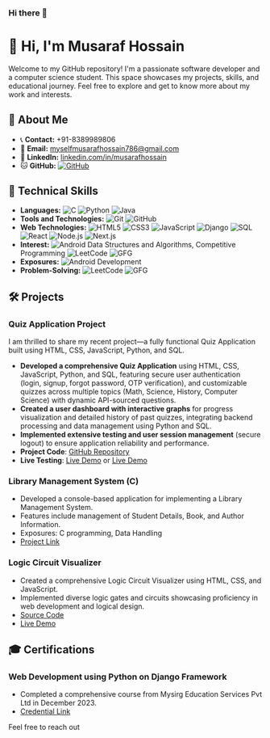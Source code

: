 ### Hi there 👋

# 👋 Hi, I'm Musaraf Hossain

Welcome to my GitHub repository! I'm a passionate software developer and a computer science student. This space showcases my projects, skills, and educational journey. Feel free to explore and get to know more about my work and interests.

## 🚀 About Me

- 📞 **Contact:** +91-8389989806
- 📧 **Email:** myselfmusarafhossain786@gmail.com
- 🔗 **LinkedIn:** [linkedin.com/in/musarafhossain](https://linkedin.com/in/musarafhossain)
- 🐱 **GitHub:** [![GitHub](https://img.shields.io/badge/GitHub-musarafhossain-blue?style=flat-square&logo=github)](https://github.com/musarafhossain)

## 🔧 Technical Skills

- **Languages:** ![C](https://img.shields.io/badge/C-%2300599C.svg?style=flat-square&logo=c&logoColor=white) ![Python](https://img.shields.io/badge/Python-%233776AB.svg?style=flat-square&logo=python&logoColor=white) ![Java](https://img.shields.io/badge/Java-%23ED8B00.svg?style=flat-square&logo=java&logoColor=white)
- **Tools and Technologies:** ![Git](https://img.shields.io/badge/Git-%23F05032.svg?style=flat-square&logo=git&logoColor=white) ![GitHub](https://img.shields.io/badge/GitHub-%23181717.svg?style=flat-square&logo=github&logoColor=white)
- **Web Technologies:** 
  ![HTML5](https://img.shields.io/badge/HTML5-%23E34F26.svg?style=flat-square&logo=html5&logoColor=white) 
  ![CSS3](https://img.shields.io/badge/CSS3-%231572B6.svg?style=flat-square&logo=css3&logoColor=white) 
  ![JavaScript](https://img.shields.io/badge/JavaScript-%23F7DF1E.svg?style=flat-square&logo=javascript&logoColor=white) 
  ![Django](https://img.shields.io/badge/Django-%23092E20.svg?style=flat-square&logo=django&logoColor=white) 
  ![SQL](https://img.shields.io/badge/SQL-%23025E8C.svg?style=flat-square&logo=postgresql&logoColor=white) 
  ![React](https://img.shields.io/badge/React-%2320232a.svg?style=flat-square&logo=react&logoColor=%2361DAFB) 
  ![Node.js](https://img.shields.io/badge/Node.js-%23339933.svg?style=flat-square&logo=node.js&logoColor=white) 
  ![Next.js](https://img.shields.io/badge/Next.js-%23000000.svg?style=flat-square&logo=next.js&logoColor=white)
- **Interest:** ![Android](https://img.shields.io/badge/Android-%233DDC84.svg?style=flat-square&logo=android&logoColor=white) Data Structures and Algorithms, Competitive Programming ![LeetCode](https://img.shields.io/badge/LeetCode-%23FFA116.svg?style=flat-square&logo=leetcode&logoColor=white) ![GFG](https://img.shields.io/badge/GeeksforGeeks-%23000000.svg?style=flat-square&logo=geeksforgeeks&logoColor=white)
- **Exposures:** ![Android Development](https://img.shields.io/badge/Android-%233DDC84.svg?style=flat-square&logo=android&logoColor=white)
- **Problem-Solving:** ![LeetCode](https://img.shields.io/badge/LeetCode-%23FFA116.svg?style=flat-square&logo=leetcode&logoColor=white) ![GFG](https://img.shields.io/badge/GeeksforGeeks-%23000000.svg?style=flat-square&logo=geeksforgeeks&logoColor=white)

## 🛠️ Projects

### Quiz Application Project
I am thrilled to share my recent project—a fully functional Quiz Application built using HTML, CSS, JavaScript, Python, and SQL.

- **Developed a comprehensive Quiz Application** using HTML, CSS, JavaScript, Python, and SQL, featuring secure user authentication (login, signup, forgot password, OTP verification), and customizable quizzes across multiple topics (Math, Science, History, Computer Science) with dynamic API-sourced questions.
- **Created a user dashboard with interactive graphs** for progress visualization and detailed history of past quizzes, integrating backend processing and data management using Python and SQL.
- **Implemented extensive testing and user session management** (secure logout) to ensure application reliability and performance.
- **Project Code**: [GitHub Repository](https://github.com/musarafhossain/QuizApp)
- **Live Testing**: [Live Demo](https://quizraf.pythonanywhere.com/) or [Live Demo](http://musarafhossain.pythonanywhere.com/login)


### Library Management System (C)

- Developed a console-based application for implementing a Library Management System.
- Features include management of Student Details, Book, and Author Information.
- Exposures: C programming, Data Handling
- [Project Link](https://github.com/musarafhossain/LibraryManagementSystem.git)

### Logic Circuit Visualizer

- Created a comprehensive Logic Circuit Visualizer using HTML, CSS, and JavaScript.
- Implemented diverse logic gates and circuits showcasing proficiency in web development and logical design.
- [Source Code](https://github.com/musarafhossain/LogicCircuitVisualizer.git)
- [Live Demo](https://musarafhossain.github.io/LogicCircuitVisualizer/)

## 🎓 Certifications

### Web Development using Python on Django Framework

- Completed a comprehensive course from Mysirg Education Services Pvt Ltd in December 2023.
- [Credential Link](https://premium.mysirg.com/learn/certificate/7484937-139195)

Feel free to reach out

<!--
**musarafhossain/musarafhossain** is a ✨ _special_ ✨ repository because its `README.md` (this file) appears on your GitHub profile.

Here are some ideas to get you started:

- 🔭 I’m currently working on ...
- 🌱 I’m currently learning ...
- 👯 I’m looking to collaborate on ...
- 🤔 I’m looking for help with ...
- 💬 Ask me about ...
- 📫 How to reach me: ...
- 😄 Pronouns: ...
- ⚡ Fun fact: ...
-->
